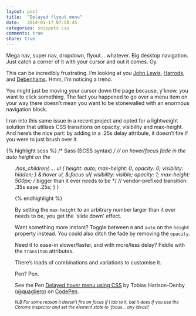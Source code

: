 ```yaml
---
layout: post
title:  "Delayed flyout menu"
date:   2014-01-17 07:58:45
categories: snippets css
comments: true
share: true
---
```


Mega nav, super nav, dropdown, flyout... whatever. Big desktop navigation. Just catch a corner of it with your cursor and out it comes. Oy.

This can be incredibly frustrating. I&rsquo;m looking at you <a href="http://www.johnlewis.com/">John Lewis</a>, <a href="http://www.harrods.com/">Harrods</a>, and <a href="http://www.debenhams.com/">Debenhams</a>. Hmm, I&rsquo;m noticing a trend.

You might just be moving your cursor down the page because, y&rsquo;know, you want to click something. The fact you happened to go over a menu item on your way there doesn&rsquo;t mean you want to be stonewalled with an enormous navigation block.

I ran into this same issue in a recent project and opted for a lightweight solution that utilises CSS transitions on opacity, visibility and max-height. And here&rsquo;s the nice part: by adding in a .25s delay attribute, it doesn&rsquo;t fire if you were to just brush over it.

{% highlight scss %}
/* Sass (SCSS syntax) */
// on hover/focus fade in the auto height on the <ul>
.has_children{
  ...
  ul {
  	height: auto;
    max-height: 0;
  	opacity: 0;
  	visibility: hidden;
  }
  &:hover ul,
  &:focus ul{
    visibility: visible;
    opacity: 1;
    max-height: 500px; /* bigger than it ever needs to be */
    // vendor-prefixed
    transition: .35s ease .25s;
 	}
 }

{% endhighlight %}

By setting the `max-height` to an arbitrary number larger than it ever needs to be, you get the 'slide down' effect.

Want something more instant? Toggle between `0` and `auto` on the `height` property instead. You could also ditch the fade by removing the `opacity`.

Need it to ease-in slower/faster, and with more/less delay? Fiddle with the `transiton` attributes.

There&rsquo;s loads of combinations and variations to customise it.

Pen? Pen.


<p data-height="268" data-theme-id="0" data-slug-hash="nBdvs" data-default-tab="result" class='codepen'>See the Pen <a href='http://codepen.io/quagliero/pen/nBdvs'>Delayed hover menu using CSS</a> by Tobias Harison-Denby (<a href='http://codepen.io/quagliero'>@quagliero</a>) on <a href='http://codepen.io'>CodePen</a>.</p>
<script async src="//codepen.io/assets/embed/ei.js"></script>

_<small>N.B For some reason it doesn&rsquo;t fire on focus if I tab to it, but it does if you use the Chrome inspector and set the element state to :focus... any ideas?</small>_
